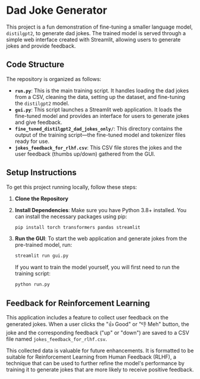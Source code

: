 # Dad Joke Generator

This project is a fun demonstration of fine-tuning a smaller language model, `distilgpt2`, to generate dad jokes. The trained model is served through a simple web interface created with Streamlit, allowing users to generate jokes and provide feedback.

## Code Structure

The repository is organized as follows:

* **`run.py`**: This is the main training script. It handles loading the dad jokes from a CSV, cleaning the data, setting up the dataset, and fine-tuning the `distilgpt2` model.
* **`gui.py`**: This script launches a Streamlit web application. It loads the fine-tuned model and provides an interface for users to generate jokes and give feedback.
* **`fine_tuned_distilgpt2_dad_jokes_only/`**: This directory contains the output of the training script—the fine-tuned model and tokenizer files ready for use.
* **`jokes_feedback_for_rlhf.csv`**: This CSV file stores the jokes and the user feedback (thumbs up/down) gathered from the GUI.

## Setup Instructions

To get this project running locally, follow these steps:

1.  **Clone the Repository**
2.  **Install Dependencies**: Make sure you have Python 3.8+ installed. You can install the necessary packages using pip:
    ```bash
    pip install torch transformers pandas streamlit
    ```
3.  **Run the GUI**: To start the web application and generate jokes from the pre-trained model, run:
    ```bash
    streamlit run gui.py
    ```
    If you want to train the model yourself, you will first need to run the training script:

    ```bash
    python run.py
    ```

## Feedback for Reinforcement Learning

This application includes a feature to collect user feedback on the generated jokes. When a user clicks the "👍 Good" or "👎 Meh" button, the joke and the corresponding feedback ("up" or "down") are saved to a CSV file named `jokes_feedback_for_rlhf.csv`.

This collected data is valuable for future enhancements. It is formatted to be suitable for Reinforcement Learning from Human Feedback (RLHF), a technique that can be used to further refine the model's performance by training it to generate jokes that are more likely to receive positive feedback.
